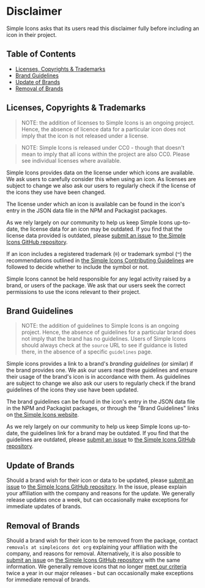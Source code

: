 # Disclaimer

Simple Icons asks that its users read this disclaimer fully before including an icon in their project.

## Table of Contents

* [Licenses, Copyrights & Trademarks](#licenses-copyrights--trademarks)
* [Brand Guidelines](#brand-guidelines)
* [Update of Brands](#update-of-brands)
* [Removal of Brands](#removal-of-brands)

## Licenses, Copyrights & Trademarks

> NOTE: the addition of licenses to Simple Icons is an ongoing project. Hence, the absence of licence data for a particular icon does not imply that the icon is not released under a license.

> NOTE: Simple Icons is released under CC0 - though that doesn't mean to imply that all icons within the project are also CC0. Please see individual licenses where available.

Simple Icons provides data on the license under which icons are available. We ask users to carefully consider this when using an icon.  As licenses are subject to change we also ask our users to regularly check if the license of the icons they use have been changed.

The license under which an icon is available can be found in the icon's entry in the JSON data file in the NPM and Packagist packages.

As we rely largely on our community to help us keep Simple Icons up-to-date, the license data for an icon may be outdated. If you find that the license data provided is outdated, please [submit an issue] to [the Simple Icons GitHub repository].

If an icon includes a registered trademark (`®`) or trademark symbol (`™`) the recommendations outlined in [the Simple Icons Contributing Guidelines] are followed to decide whether to include the symbol or not.

Simple Icons cannot be held responsible for any legal activity raised by a brand, or users of the package. We ask that our users seek the correct permissions to use the icons relevant to their project.

## Brand Guidelines

> NOTE: the addition of guidelines to Simple Icons is an ongoing project. Hence, the absence of guidelines for a particular brand does not imply that the brand has no guidelines.
Users of Simple Icons should always check at the `source` URL to see if guidance is listed there, in the absence of a specific `guidelines` page.

Simple icons provides a link to a brand's _branding guidelines_ (or similar) if the brand provides one. We ask our users read these guidelines and ensure their usage of the brand's icon is in accordance with them. As guidelines are subject to change we also ask our users to regularly check if the brand guidelines of the icons they use have been updated.

The brand guidelines can be found in the icon's entry in the JSON data file in the NPM and Packagist packages, or through the "Brand Guidelines" links on [the Simple Icons website].

As we rely largely on our community to help us keep Simple Icons up-to-date, the guidelines link for a brand may be outdated. If you find that the guidelines are outdated, please [submit an issue] to [the Simple Icons GitHub repository].

## Update of Brands

Should a brand wish for their icon or data to be updated, please [submit an issue] to [the Simple Icons GitHub repository]. In the issue, please explain your affiliation with the company and reasons for the update. We generally release updates once a week, but can occasionally make exceptions for immediate updates of brands.

## Removal of Brands

Should a brand wish for their icon to be removed from the package, contact `removals at simpleicons dot org` explaining your affiliation with the company, and reasons for removal. Alternatively, it is also possible to [submit an issue] on [the Simple Icons GitHub repository] with the same information. We generally remove icons that no longer [meet our criteria](https://github.com/simple-icons/simple-icons/blob/develop/CONTRIBUTING.md#requesting-an-icon) twice a year in our major releases - but can occasionally make exceptions for immediate removal of brands.

[submit an issue]: https://github.com/simple-icons/simple-icons/issues/new/choose
[the Simple Icons Contributing Guidelines]: https://github.com/simple-icons/simple-icons/blob/develop/CONTRIBUTING.md#icon-guidelines
[the Simple Icons GitHub repository]: https://github.com/simple-icons/simple-icons
[the Simple Icons website]: https://simpleicons.org/
